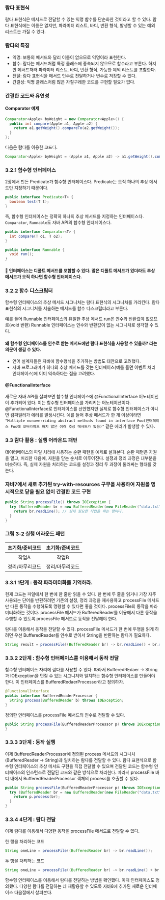 ### 람다 표현식
람다 표현식은 메서드로 전달할 수 있는 익명 함수를 단순화한 것이라고 할 수 있다. 람다 표현식에는 이름은 없지만, 파라미터 리스트, 바디, 반환 형식, 발생할 수 있는 예외 리스트는 가질 수 있다.

### 람다의 특징
- 익명: 보통의 메서드와 달리 이름이 없으므로 익명이라 표현한다.
- 함수: 람다는 메서드처럼 특정 클래스에 종속되지 않으므로 함수라고 부른다. 하지만 메서드처러 파라미터 리스트, 바디, 반환 형식, 가능한 예외 리스트를 포함한다.
- 전달: 람다 표현식을 메서드 인수로 전달하거나 변수로 저장할 수 있다.
- 간결성: 익명 클래스처럼 많은 자질구레한 코드를 구현할 필요가 없다.

### 간결한 코드와 유연성
#### Comparator 예제
```java
Comparator<Apple> byWeight = new Comparator<Apple>() {
  public int compare(Apple a1, Apple a2) {
    return a1.getWeight().compareTo(a2.getWeight());
  }
};
```

다음은 람다를 이용한 코드다.
```java
Comparator<Apple> byWeight = (Apple a1, Apple a2) -> a1.getWeight().compareTo(a2.getWeight());
```

### 3.2.1 함수형 인터페이스
2장에서 만든 Predicate<T>가 함수형 인터페이스다. Predicate<T>는 오직 하나의 추상 메서드만 지정하기 때문이다.
```java
public interface Predicate<T> {
  boolean test(T t);
}
```

즉, 함수형 인터페이스는 정확히 하나의 추상 메서드를 지정하는 인터페이스다. `Comparator`, `Runnable`도 자바 API의 함수형 인터페이스다.
```java
public interface Comparator<T> {
  int compare(T o1, T o2);
}
```

```java
public interface Runnable {
  void run();
}
```

#### 📌 인터페이스는 디폴트 메서드를 포함할 수 있다. 많은 디폴트 메서드가 있더라도 추상 메서드가 오직 하나면 함수형 인터페이스다.

### 3.2.2 함수 디스크립터
함수형 인터페이스의 추상 메서드 시그니처는 람다 표현식의 시그니처를 가리킨다. 람다 표현식의 시그니처를 서술하는 메서드를 함수 디스크립터라고 부른다.

예를 들어 Runnable 인터페이스의 유일한 추상 메서드 run은 인수와 반환값이 없으므로(void 반환) Runnable 인터페이스는 인수와 반환값이 없는 시그니처로 생각할 수 있다.

#### 왜 함수형 인터페이스를 인수로 받는 메서드에만 람다 표현식을 사용할 수 있을까? 라는 의문이 생길 수 있다.
- 언어 설계자들은 자바에 함수형식을 추가하는 방법도 대안으로 고려했다.
- 자바 프로그래머가 하나의 추상 메서드를 갖는 인터페이스(예를 들면 이벤트 처리 인터페이스)에 이미 익숙하다는 점을 고려했다.
  
#### @FunctionalInterface
새로운 자바 API를 살펴보면 함수형 인터페이스에 @FunctionalInterface 어노테이션이 추가되어 있다. 이는 함수형 인터페이스를 가리키는 어노테이션이다. @FunctionalInterface로 인터페이스를 선언했지만 실제로 함수형 인터페이스가 아니면 컴파일러가 에러를 발생시킨다. 예를 들어 추상 메서드가 한 개 이상이라면 `"Multiple nonoverriding abstract methods found in interface Foo(인터페이스 Foo에 오버라이드 하지 않은 여러 추상 메서드가 있음)"` 같은 에러가 발생할 수 있다.

### 3.3 람다 활용 : 실행 어라운드 패턴
데이터베이스의 파일 처리에 사용하는 순환 패턴을 예제로 살펴본다. 순환 패턴은 자원을 열고, 처리한 다음에, 자원을 닫는 순서로 이루어진다. 설정과 정리 과정은 대부분을 비슷하다. 즉, 실제 자원을 처리하는 코드를 설정과 정리 두 과정이 둘러싸는 형태를 갖는다. 

### 자바7에서 새로 추가된 try-with-resources 구무을 사용하여 자원을 명시적으로 닫을 필요 없이 간결한 코드 구현
```java
public String processFile() throws IOException {
  try (BufferedReader br = new BufferedReader(new FileReader("data.txt"))) {
    return br.readLine(); // 실제 필요한 작업을 하는 행이다.
  }
}
```

### 그림 3-2 실행 어라운드 패턴
|초기화/준비코드|초기화/준비코드|
|:------:|:------:|
|작업A|작업B|
|정리/마무리코드|정리/마무리코드|

### 3.3.1 1단게 : 동작 파라미터화를 기억하라.
현재 코드는 파일에서 한 번에 한 줄만 읽을 수 있다. 한 번에 두 줄을 읽거나 가장 자주 사용되는 단어를 반환하려면 기존의 설정, 정리 과정을 재사용하고 processFile 메서드만 다른 동작을 수행하도록 명령할 수 있다면 좋을 것이다. processFile의 동작을 파라미터화하는 것이다. processFile 메서드가 BufferedReader를 이용해서 다른 동작을 수행할 수 있도록 processFile 메서드로 동작을 전달해야 한다.

람다를 이용해서 동작을 전달할 수 있다. processFile 메서드가 한 번에 두행을 읽게 하려면 우선 BufferedReader를 인수로 받아서 String을 반환하는 람다가 필요하다.

```java
String result = processFile((BufferedReader br) -> br.readLine() + br.readLine());
```

### 3.3.2 2단계 : 함수형 인터페이스를 이용해서 동작 전달
함수형 인터페이스 자리에 람다를 사용할 수 있다. 따라서 BufferedREdaer -> String과 IOException을 던질 수 있는 시그니처와 일치하는 함수형 인터페이스를 만들어야 한다.
이 인터페이스를 BufferedRedaerProcessor라고 정의하자.

```java
@FunctionalInterface
public interface BufferedReaderProcessor {
  String process(BufferedReader b) throws IOException;
}
```

정의한 인터페이스를 processFile 메서드의 인수로 전달할 수 있다.
```java
public String processFile(BufferedReaderProcessor p) throws IOException) {
}
```

### 3.3.3 3단계 : 동작 실행
이제 BufferedReaderProcessor에 정의된 process 메서드의 시그니처(BufferedReader -> String)과 일치하는 람다를 전달할 수 있다. 람다 표현식으로 함수형 인터페이스의 추상 메서드 구현을 직접 전달할 수 있으며 전달된 코드는 함수형 인터페이스의 인스턴스로 전달된 코드와 같은 방식으로 처리한다. 따라서 processFile 바디 내에서 BufferedReaderProcessor 객체의 process를 호출할 수 있다.
```java
public String processFile(BufferedReaderProcessor p) throws IOException {
  try (BufferedReader br = new BufferedReader(new FileReader("data.txt"))) {
    return p.process(br);
  }
}
```

### 3.3.4 4단계 : 람다 전달
이제 람다를 이용해서 다양한 동작을 processFile 메서드로 전달할 수 있다.

한 행을 처리하는 코드
```java
String oneLine = processFile((BufferedReader br) -> br.readLine());
```

두 행을 처리하는 코드
```java
String oneLine = processFile((BufferedReader br) -> br.readLine() + br.readLine());
```
함수형 인터페이스를 이용해서 람다를 전달하는 방법을 확인했다. 이때 인터페이스도 정의했다. 다양한 람다를 전달하는 데 재활용할 수 있도록 자바8에 추가된 새로운 인터페이스 다음절에서 살펴본다.























